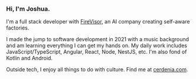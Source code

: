 ### Hi, I'm Joshua.

I'm a full stack developer with [FireVisor](https://firevisor.com/), an AI company creating self-aware factories.

I made the jump to software development in 2021 with a music background and am learning everything I can get my hands on. My daily work includes JavaScript/TypeScript, Angular, React, Node, NestJS, etc. I'm also fond of Kotlin and Android. 

Outside tech, I enjoy all things to do with culture. Find me at [cerdenia.com](https://cerdenia.com).

<!--
**joshuacerdenia/joshuacerdenia** is a ✨ _special_ ✨ repository because its `README.md` (this file) appears on your GitHub profile.

Here are some ideas to get you started:

- 🔭 I’m currently working on ...
- 🌱 I’m currently learning ...
- 👯 I’m looking to collaborate on ...
- 🤔 I’m looking for help with ...
- 💬 Ask me about ...
- 📫 How to reach me: ...
- 😄 Pronouns: ...
- ⚡ Fun fact: ...
-->
